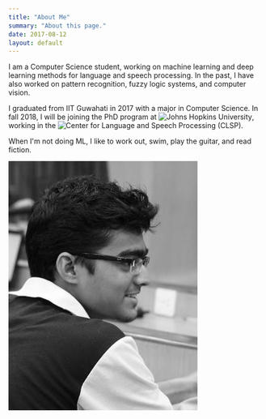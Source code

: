 ```yaml
---
title: "About Me"
summary: "About this page."
date: 2017-08-12
layout: default
---
```


I am a Computer Science student, working on machine learning and deep learning methods for language and speech processing. In the past, I have also worked on pattern recognition, fuzzy logic systems, and computer vision.

I graduated from IIT Guwahati in 2017 with a major in Computer Science. In fall 2018, I will be joining the PhD program at ![Johns Hopkins University](https://www.cs.jhu.edu/), working in the ![Center for Language and Speech Processing (CLSP)](https://www.clsp.jhu.edu/).

When I'm not doing ML, I like to work out, swim, play the guitar, and read fiction.

![Desh Raj photo](assets/images/desh-bw.jpg "Desh Raj")
